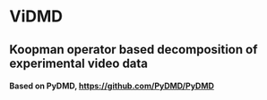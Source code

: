 # ViDMD
## Koopman operator based decomposition of experimental video data
#### Based on PyDMD, https://github.com/PyDMD/PyDMD

